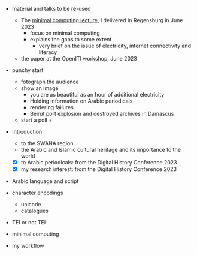 - material and talks to be re-used
    + The [minimal computing lecture](), I delivered in Regensburg in June 2023
        * focus on minimal computing
        * explains the gaps to some extent
            - very brief on the issue of electricity, internet connectivity and literacy
    - the paper at the OpenITI workshop, June 2023


- punchy start
    + fotograph the audience
    + show an image
        * you are as beautiful as an hour of additional electricity
        * Holding information on Arabic periodicals
        * rendering failures
        * Beirut port explosion and destroyed archives in Damascus
    - start a poll
        + 
- Introduction
    + to the SWANA region
    + the Arabic and Islamic cultural heritage and its importance to the world
    + [x] to Arabic periodicals: from the Digital History Conference 2023 
    + [x] my research interest: from the Digital History Conference 2023 
- Arabic language and script
- character encodings
    + unicode
    + catalogues
- TEI or not TEI
- minimal computing
- my workflow